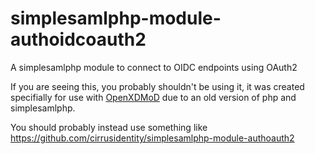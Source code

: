 # simplesamlphp-module-authoidcoauth2
A simplesamlphp module to connect to OIDC endpoints using OAuth2

If you are seeing this, you probably shouldn't be using it, it was created specifially for use with [OpenXDMoD](https://open.xdmod.org) due to an old version of php and simplesamlphp.

You should probably instead use something like https://github.com/cirrusidentity/simplesamlphp-module-authoauth2
